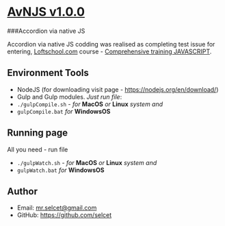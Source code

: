 # [AvNJS v1.0.0](https://github.com/selcet/AvNJS)
###Accordion via native JS

Accordion via native JS codding was realised as completing test issue for entering,
[Loftschool.com](http://Loftschool.com) course - [Comprehensive training JAVASCRIPT](http://loftschool.com/course/javascript).

## Environment Tools
- NodeJS (for downloading visit page - https://nodejs.org/en/download/)
- Gulp and Gulp modules. *Just run file*:
 - `./gulpCompile.sh` *- for* **MacOS** *or* **Linux** *system and*
 - `gulpCompile.bat` *for* **WindowsOS**

## Running page
All you need - run file
- `./gulpWatch.sh` *- for* **MacOS** *or* **Linux** *system and*
- `gulpWatch.bat` *for* **WindowsOS**

## Author
- Email: mr.selcet@gmail.com
- GitHub: https://github.com/selcet